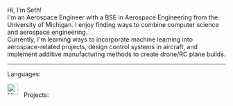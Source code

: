 Hi, I’m Seth! <br>
I'm an Aerospace Engineer with a BSE in Aerospace Engineering from the University of Michigan. I enjoy finding ways to combine computer science and aerospace engineering. <br>
Currently, I'm learning ways to incorporate machine learning into aerospace-related projects, design control systems in aircraft, and implement additive manufacturing methods to create drone/RC plane builds.

---

Languages:

<img align="left" alt="Visual Studio Code" width="25px" src="https://cdn.jsdelivr.net/gh/devicons/devicon/icons/vscode/vscode-original.svg" style="padding-right:10px;"/> 

<br>
Projects:



<!---
Freefall802/Freefall802 is a ✨ special ✨ repository because its `README.md` (this file) appears on your GitHub profile.
You can click the Preview link to take a look at your changes.
--->
